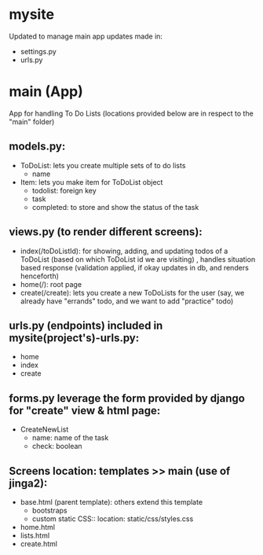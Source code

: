 # mysite
 Updated to manage main app
 updates made in:
  + settings.py
  + urls.py

# main (App)
 App for handling To Do Lists (locations provided below are in respect to the "main" folder)
 ## models.py:
  + ToDoList: lets you create multiple sets of to do lists
     - name
  + Item: lets you make item for ToDoList object
     - todolist: foreign key
     - task
     - completed: to store and show the status of the task
 ## views.py (to render different screens):
  + index(/toDoListId): for showing, adding, and updating todos of a ToDoList (based on which ToDoList id we are visiting) , handles situation based response (validation applied, if okay updates in db, and renders henceforth)
  + home(/): root page
  + create(/create): lets you create a new ToDoLists for the user (say, we already have "errands" todo, and we want to add "practice" todo)
 ## urls.py (endpoints) included in mysite(project's)-urls.py:
  + home 
  + index
  + create
 ## forms.py leverage the form provided by django for "create" view & html page:
  + CreateNewList
    - name: name of the task
    - check: boolean
 ## Screens location: templates >> main (use of jinga2):
  + base.html (parent template): others extend this template
     - bootstraps
     - custom static CSS:: location: static/css/styles.css
  + home.html
  + lists.html
  + create.html
     
